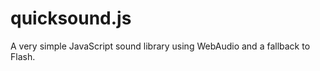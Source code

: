 quicksound.js
=============

A very simple JavaScript sound library using WebAudio and a fallback to Flash.
